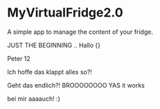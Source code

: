 # MyVirtualFridge2.0
A simple app to manage the content of your fridge.

JUST THE BEGINNING ..
Hallo {}

Peter 12



Ich hoffe das klappt alles so?!


Geht das endlich?! BROOOOOOOO
YAS it works

bei mir aaaauch! :)